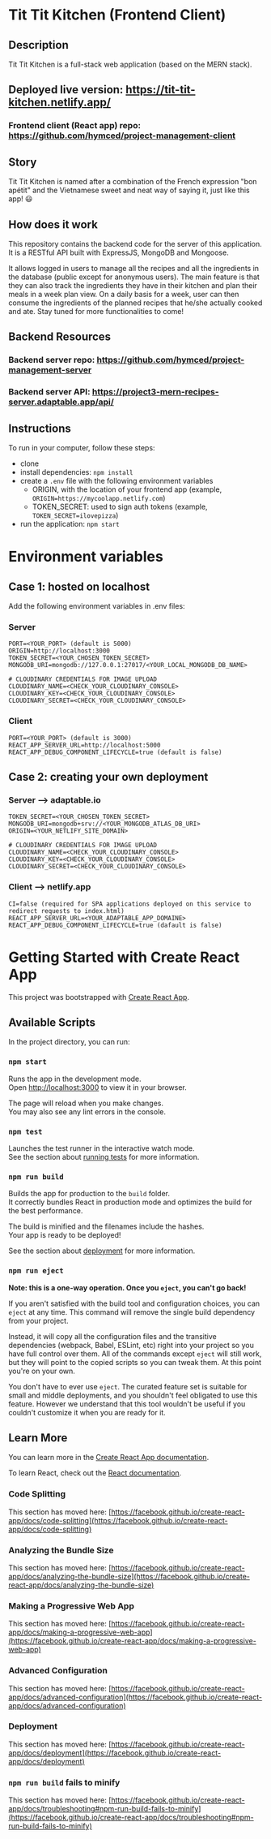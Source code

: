 # Tit Tit Kitchen (Frontend Client)

## Description

Tit Tit Kitchen is a full-stack web application (based on the MERN stack).

## Deployed live version: https://tit-tit-kitchen.netlify.app/

### Frontend client (React app) repo: https://github.com/hymced/project-management-client

## Story

Tit Tit Kitchen is named after a combination of the French expression "bon apétit" and the Vietnamese sweet and neat way of saying it, just like this app! 😃

## How does it work

This repository contains the backend code for the server of this application. It is a RESTful API built with ExpressJS, MongoDB and Mongoose.

It allows logged in users to manage all the recipes and all the ingredients in the database (public except for anonymous users). The main feature is that they can also track the ingredients they have in their kitchen and plan their meals in a week plan view. On a daily basis for a week, user can then consume the ingredients of the planned recipes that he/she actually cooked and ate. Stay tuned for more functionalities to come!

## Backend Resources

### Backend server repo: https://github.com/hymced/project-management-server
### Backend server API: https://project3-mern-recipes-server.adaptable.app/api/

## Instructions

To run in your computer, follow these steps:
- clone 
- install dependencies: `npm install`
- create a `.env` file with the following environment variables
  - ORIGIN, with the location of your frontend app (example, `ORIGIN=https://mycoolapp.netlify.com`)
  - TOKEN_SECRET: used to sign auth tokens (example, `TOKEN_SECRET=ilovepizza`)
- run the application: `npm start`

# Environment variables

## Case 1: hosted on localhost

Add the following environment variables in .env files:

### Server

```
PORT=<YOUR_PORT> (default is 5000)
ORIGIN=http://localhost:3000
TOKEN_SECRET=<YOUR_CHOSEN_TOKEN_SECRET>
MONGODB_URI=mongodb://127.0.0.1:27017/<YOUR_LOCAL_MONGODB_DB_NAME>

# CLOUDINARY CREDENTIALS FOR IMAGE UPLOAD
CLOUDINARY_NAME=<CHECK_YOUR_CLOUDINARY_CONSOLE>
CLOUDINARY_KEY=<CHECK_YOUR_CLOUDINARY_CONSOLE>
CLOUDINARY_SECRET=<CHECK_YOUR_CLOUDINARY_CONSOLE>
```

### Client

```
PORT=<YOUR_PORT> (default is 3000)
REACT_APP_SERVER_URL=http://localhost:5000
REACT_APP_DEBUG_COMPONENT_LIFECYCLE=true (default is false)
```

## Case 2: creating your own deployment

### Server --> adaptable.io

```
TOKEN_SECRET=<YOUR_CHOSEN_TOKEN_SECRET>
MONGODB_URI=mongodb+srv://<YOUR_MONGODB_ATLAS_DB_URI>
ORIGIN=<YOUR_NETLIFY_SITE_DOMAIN>

# CLOUDINARY CREDENTIALS FOR IMAGE UPLOAD
CLOUDINARY_NAME=<CHECK_YOUR_CLOUDINARY_CONSOLE>
CLOUDINARY_KEY=<CHECK_YOUR_CLOUDINARY_CONSOLE>
CLOUDINARY_SECRET=<CHECK_YOUR_CLOUDINARY_CONSOLE>
```

### Client --> netlify.app

```
CI=false (required for SPA applications deployed on this service to redirect requests to index.html)
REACT_APP_SERVER_URL=<YOUR_ADAPTABLE_APP_DOMAINE>
REACT_APP_DEBUG_COMPONENT_LIFECYCLE=true (dafault is false)
```

# Getting Started with Create React App

This project was bootstrapped with [Create React App](https://github.com/facebook/create-react-app).

## Available Scripts

In the project directory, you can run:

### `npm start`

Runs the app in the development mode.\
Open [http://localhost:3000](http://localhost:3000) to view it in your browser.

The page will reload when you make changes.\
You may also see any lint errors in the console.

### `npm test`

Launches the test runner in the interactive watch mode.\
See the section about [running tests](https://facebook.github.io/create-react-app/docs/running-tests) for more information.

### `npm run build`

Builds the app for production to the `build` folder.\
It correctly bundles React in production mode and optimizes the build for the best performance.

The build is minified and the filenames include the hashes.\
Your app is ready to be deployed!

See the section about [deployment](https://facebook.github.io/create-react-app/docs/deployment) for more information.

### `npm run eject`

**Note: this is a one-way operation. Once you `eject`, you can't go back!**

If you aren't satisfied with the build tool and configuration choices, you can `eject` at any time. This command will remove the single build dependency from your project.

Instead, it will copy all the configuration files and the transitive dependencies (webpack, Babel, ESLint, etc) right into your project so you have full control over them. All of the commands except `eject` will still work, but they will point to the copied scripts so you can tweak them. At this point you're on your own.

You don't have to ever use `eject`. The curated feature set is suitable for small and middle deployments, and you shouldn't feel obligated to use this feature. However we understand that this tool wouldn't be useful if you couldn't customize it when you are ready for it.

## Learn More

You can learn more in the [Create React App documentation](https://facebook.github.io/create-react-app/docs/getting-started).

To learn React, check out the [React documentation](https://reactjs.org/).

### Code Splitting

This section has moved here: [https://facebook.github.io/create-react-app/docs/code-splitting](https://facebook.github.io/create-react-app/docs/code-splitting)

### Analyzing the Bundle Size

This section has moved here: [https://facebook.github.io/create-react-app/docs/analyzing-the-bundle-size](https://facebook.github.io/create-react-app/docs/analyzing-the-bundle-size)

### Making a Progressive Web App

This section has moved here: [https://facebook.github.io/create-react-app/docs/making-a-progressive-web-app](https://facebook.github.io/create-react-app/docs/making-a-progressive-web-app)

### Advanced Configuration

This section has moved here: [https://facebook.github.io/create-react-app/docs/advanced-configuration](https://facebook.github.io/create-react-app/docs/advanced-configuration)

### Deployment

This section has moved here: [https://facebook.github.io/create-react-app/docs/deployment](https://facebook.github.io/create-react-app/docs/deployment)

### `npm run build` fails to minify

This section has moved here: [https://facebook.github.io/create-react-app/docs/troubleshooting#npm-run-build-fails-to-minify](https://facebook.github.io/create-react-app/docs/troubleshooting#npm-run-build-fails-to-minify)